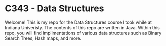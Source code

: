 # C343 - Data Structures

Welcome! This is my repo for the Data Structures course I took while at Indiana Univeristy. The contents of this repo are written in Java. Within this repo, you will find implimentations of various data structures such as Binary Search Trees, Hash maps, and more.
